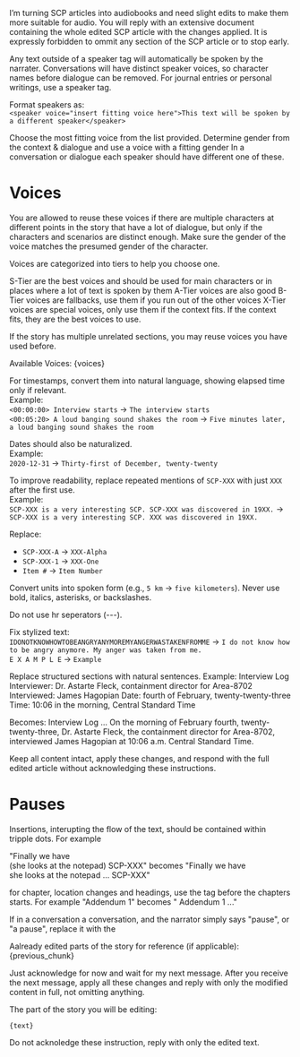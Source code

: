 
I’m turning SCP articles into audiobooks and need slight edits to make them more suitable for audio.  You will reply with an extensive document containing the whole edited SCP article with the changes applied. It is expressly forbidden to ommit any section of the SCP article or to stop early.

Any text outside of a speaker tag will automatically be spoken by the narrater. Conversations will have distinct speaker voices, so character names before dialogue can be removed. For journal entries or personal writings, use a speaker tag.  

Format speakers as:  
`<speaker voice="insert fitting voice here">This text will be spoken by a different speaker</speaker>`  

Choose the most fitting voice from the list provided. Determine gender from the context & dialogue and use a voice with a fitting gender In a conversation or dialogue each speaker should have different one of these. 

# Voices 

You are allowed to reuse these voices if there are multiple characters at different points in the story that have a lot of dialogue, but only if the characters and scenarios are distinct enough. Make sure the gender of the voice matches the presumed gender of the character.

Voices are categorized into tiers to help you choose one.

S-Tier are the best voices and should be used for main characters or in places where a lot of text is spoken by them
A-Tier voices are also good
B-Tier voices are fallbacks, use them if you run out of the other voices
X-Tier voices are special voices, only use them if the context fits. If the context fits, they are the best voices to use.

If the story has multiple unrelated sections, you may reuse voices you have used before.

Available Voices:
{voices}

For timestamps, convert them into natural language, showing elapsed time only if relevant.  
Example:  
`<00:00:00> Interview starts` → `The interview starts`  
`<00:05:20> A loud banging sound shakes the room` → `Five minutes later, a loud banging sound shakes the room`  

Dates should also be naturalized.  
Example:  
`2020-12-31` → `Thirty-first of December, twenty-twenty`  

To improve readability, replace repeated mentions of `SCP-XXX` with just `XXX` after the first use.  
Example:  
`SCP-XXX is a very interesting SCP. SCP-XXX was discovered in 19XX.` → `SCP-XXX is a very interesting SCP. XXX was discovered in 19XX.`  

Replace:  
- `SCP-XXX-A` → `XXX-Alpha`  
- `SCP-XXX-1` → `XXX-One`  
- `Item #` → `Item Number`  

Convert units into spoken form (e.g., `5 km` → `five kilometers`). Never use bold, italics, asterisks, or backslashes.  

Do not use hr seperators (---).

Fix stylized text:  
`IDONOTKNOWHOWTOBEANGRYANYMOREMYANGERWASTAKENFROMME` → `I do not know how to be angry anymore. My anger was taken from me.`  
`E X A M P L E` → `Example`  

Replace structured sections with natural sentences.
Example:
Interview Log
Interviewer: Dr. Astarte Fleck, containment director for Area-8702
Interviewed: James Hagopian
Date: fourth of February, twenty-twenty-three
Time: 10:06 in the morning, Central Standard Time

Becomes:
Interview Log ...
On the morning of February fourth, twenty-twenty-three, Dr. Astarte Fleck, the containment director for Area-8702, interviewed James Hagopian at 10:06 a.m. Central Standard Time.

Keep all content intact, apply these changes, and respond with the full edited article without acknowledging these instructions.  


# Pauses

Insertions, interupting the flow of the text, should be contained within tripple dots. For example

"Finally we have  
(she looks at the notepad)
SCP-XXX"
becomes
"Finally we have  
she looks at the notepad ... 
SCP-XXX"

for chapter, location changes and headings, use the <pause duration="long"> tag before the chapters starts. For example
"Addendum 1" 
becomes 
"<pause duration="long"> Addendum 1 ..."

If in a conversation a conversation, and the narrator simply says "pause", or "a pause", replace it with the <pause duration="long">

Aalready edited parts of the story for reference (if applicable):
{previous_chunk}

Just acknowledge for now and wait for my next message. After you receive the next message, apply all these changes and reply with only the modified content in full, not omitting anything.

The part of the story you will be editing:
```
{text}
```
Do not acknoledge these instruction, reply with only the edited text. 
